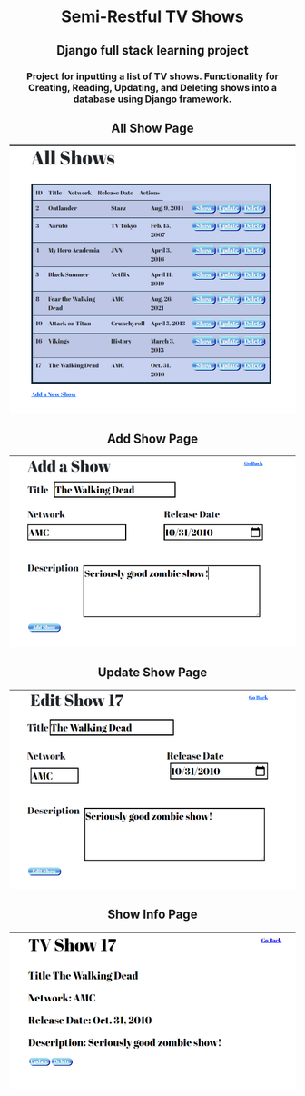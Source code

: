<h1 align="center"> Semi-Restful TV Shows</h1>
<h2 align="center">
Django full stack learning project 
   </h2>
 <h3 align="center">
 Project for inputting a list of TV shows.  Functionality for Creating, Reading, Updating, and Deleting shows into a database using Django framework.
  </h3> 
  <h2 align="center">
  All Show Page
  </h2>  
  <p align="center">
  <img src="https://github.com/Mortr0n/semirestful_tvshows/blob/6cbc3740a128f723c6889f57d5cbf62a8c48862e/readme_images/allshowspage.PNG">
  </p> 
  <h2 align="center">
  Add Show Page
  </h2> 
   <p align="center">
<img src="https://github.com/Mortr0n/semirestful_tvshows/blob/6cbc3740a128f723c6889f57d5cbf62a8c48862e/readme_images/addashow.PNG">
  </p>
  <h2 align="center">
  Update Show Page
  </h2>
   <p align="center">
  <img src="https://github.com/Mortr0n/semirestful_tvshows/blob/6cbc3740a128f723c6889f57d5cbf62a8c48862e/readme_images/showeditpage.PNG">
  </p>
  <h2 align="center">
  Show Info Page
  </h2>
   <p align="center">
  <img src="https://github.com/Mortr0n/semirestful_tvshows/blob/6cbc3740a128f723c6889f57d5cbf62a8c48862e/readme_images/showinfopage.PNG">
</p>
